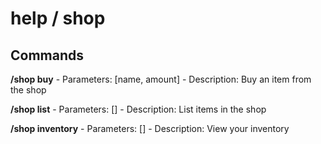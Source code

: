 # help / shop
## Commands

**/shop buy**
    - Parameters: [name, amount]
    - Description: Buy an item from the shop

**/shop list**
    - Parameters: []
    - Description: List items in the shop

**/shop inventory**
    - Parameters: []
    - Description: View your inventory

